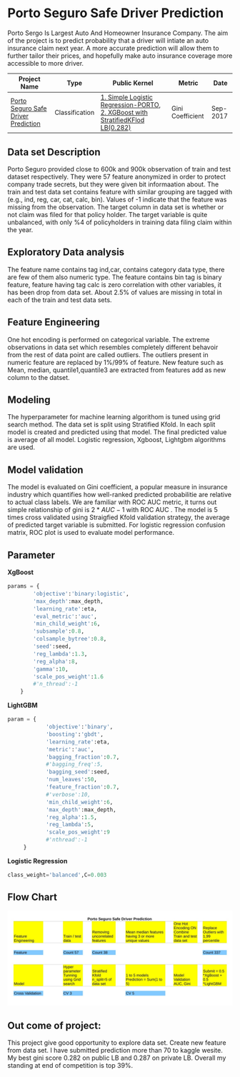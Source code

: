 # Porto Seguro Safe Driver Prediction
Porto Sergo Is Largest Auto And Homeowner Insurance Company. The aim of the project is to predict probability that a driver will intiate an auto insurance claim next year. A more accurate prediction will allow them to further tailor their prices, and hopefully make auto insurance coverage more accessible to more driver. 

| Project Name | Type  | Public Kernel | Metric | Date |
| ------ | ------ | ------ | ------ |------ | 
|[Porto Seguro Safe Driver Prediction](https://www.kaggle.com/c/porto-seguro-safe-driver-prediction)| Classification | [1. Simple Logistic Regression-PORTO](https://www.kaggle.com/sudhirnl7/simple-logistic-model-porto), [2. XGBoost with StratifiedKFlod LB(0.282)](https://www.kaggle.com/sudhirnl7/xgboost-with-stratifiedkflod-lb-0-282) | Gini Coefficient | Sep-2017 |

## Data set Description
Porto Seguro provided close to 600k and 900k observation of train and test dataset respectively. They were 57 feature anonymized in order to protect company trade secrets, but they were given bit informaation about.  The train and test data set contains feature with similar grouping are tagged with (e.g., ind, reg, car, cat, calc, bin). Values of  -1 indicate that the feature was missing from the observation. The target column in data set is whether or not claim was filed for that policy holder. The target variable is quite unbalanced, with only  %4 of  policyholders in training data filing claim within the year.

## Exploratory Data analysis
The feature name contains tag ind,car, contains category data type, there are few of them also numeric type. The feature contains bin tag is binary feature, feature having tag calc  is zero correlation with other variables, it has been drop from data set. About 2.5% of values are missing in total in each of the train and test data sets. 

## Feature Engineering
One hot encoding is performed on categorical variable. The extreme observations in data set which resembles completely different behavoir from the rest of data point are called outliers. The outliers present in numeric feature are replaced by 1%/99% of feature. New feature such as Mean, median, quantile1,quantile3 are extracted from features add as new column to the datset.

## Modeling
The hyperparameter for machine learning algorithom is tuned using grid search method. The data set is split using Stratified Kfold. In each split model is created and predicted using that model. The final predicted value is average of all model. Logistic regression, Xgboost, Lightgbm algorithms are used. 

## Model validation
The model is evaluated on Gini coefficient, a popular measure in insurance industry which quantifies how well-ranked predicted probabilitie are relative to actual class labels. We are familiar with ROC AUC metric, it turns out simple relationship of gini is $2 * AUC -1$ with ROC AUC  . The model is 5 times cross validated using Straigfied Kfold validation strategy, the average of predicted target variable is submitted. For logistic regression confusion matrix, ROC plot is used to evaluate model performance.


## Parameter 
 **XgBoost**
```python
params = {
        'objective':'binary:logistic',        
        'max_depth':max_depth,
        'learning_rate':eta,
        'eval_metric':'auc',
        'min_child_weight':6,
        'subsample':0.8,
        'colsample_bytree':0.8,
        'seed':seed,
        'reg_lambda':1.3,
        'reg_alpha':8,
        'gamma':10,
        'scale_pos_weight':1.6
        #'n_thread':-1
    }
```

 **LightGBM**
```python
param = {
            'objective':'binary',
            'boosting':'gbdt',
            'learning_rate':eta,            
            'metric':'auc',
            'bagging_fraction':0.7,
            #'bagging_freq':5,
            'bagging_seed':seed,
            'num_leaves':50,
            'feature_fraction':0.7,
            #'verbose':10,            
            'min_child_weight':6,
            'max_depth':max_depth,
            'reg_alpha':1.5, 
            'reg_lambda':5,
            'scale_pos_weight':9
            #'nthread':-1           
   	 }
```

 **Logistic Regression**
```python
class_weight='balanced',C=0.003 
```

## Flow Chart
![Flow Chart](Flowchart-1.jpg)

## Out come of project:
This project give good opportunity to explore data set. Create new feature from data  set. I have submitted prediction more than 70 to kaggle wesite. My best gini score 0.282 on public LB and 0.287 on private LB. Overall my standing at end of competition is top 39%. 
